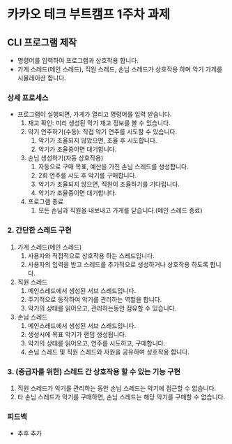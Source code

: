 # 카카오 테크 부트캠프 1주차 과제
## CLI 프로그램 제작

- 명령어를 입력하여 프로그램과 상호작용 합니다.
- 가게 스레드(메인 스레드), 직원 스레드, 손님 스레드가 상호작용 하며 악기 가게를 시뮬레이션 합니다.

### 상세 프로세스

- 프로그램이 실행되면, 가게가 열리고 명령어를 입력 받습니다.
    1. 재고 확인: 미리 생성된 악기 재고 정보를 볼 수 있습니다.
    2. 악기 연주하기(수동): 직접 악기 연주를 시도할 수 있습니다.
        1. 악기가 조율되지 않았으면, 조율 후 시도합니다.
        2. 악기가 조율중이면 대기합니다.
    3. 손님 생성하기(자동 상호작용)
        1. 자동으로 구매 목표, 예산을 가진 손님 스레드를 생성합니다.
        2. 2회 연주를 시도 후 악기를 구매합니다.
        3. 악기가 조율되지 않으면, 직원이 조율하기를 기다립니다.
        4. 악기가 조율중이면 대기합니다.
    4. 프로그램 종료
        1. 모든 손님과 직원을 내보내고 가게를 닫습니다.(메인 스레드 종료)

### 2. 간단한 스레드 구현
1. 가게 스레드(메인 스레드)
    1. 사용자와 직접적으로 상호작용 하는 스레드입니다.
    2. 사용자의 입력을 받고 스레드를 추가적으로 생성하거나 상호작용 하도록 합니다.
2. 직원 스레드
    1. 메인스레드에서 생성된 서브 스레드입니다.
    2. 주기적으로 동작하여 악기를 관리하는 역할을 합니다.
    3. 악기의 상태를 읽어오고, 관리하는동안 점유할 수 있습니다.
3. 손님 스레드
    1. 메인스레드에서 생성된 서브 스레드입니다.
    2. 생성시에 목표 악기가 랜덤 생성됩니다.
    3. 악기의 상태를 읽어오고, 연주를 시도하고, 구매합니다.
    4. 손님 스레드 및 직원 스레드와 자원을 공유하며 상호작용 합니다.

### 3. (중급자를 위한) 스레드 간 상호작용 할 수 있는 기능 구현
1. 직원 스레드가 악기를 관리하는 동안 손님 스레드는 악기에 접근할 수 없습니다.
2. 타 손님 스레드가 악기를 구매하면, 손님 스레드는 해당 악기를 구매할 수 없습니다.

### 피드백
- 추후 추가